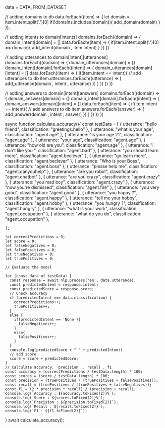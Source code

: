 data = DATA_FROM_DATASET 

// adding domains to db
data.forEach((item) => {
    let domain = item.intent.split('.')[0]
    if(!domains.includes(domain)){
        add_domain(domain)
    }
});

// adding intents to domain[intents]
domains.forEach((domain) => {
    domain_intent[domain] = []
    data.forEach((item) => {
        if(item.intent.split('.')[0] == domain){
            add_intent(domain , item.intent)
        }
    })
})

// adding utterances to domain[intent][utterances]
domains.forEach((domain) => {
    domain_utterances[domain] = {}
    domain_intent[domain].forEach((intent) => {
        domain_utterances[domain][intent] = []
        data.forEach((item) => {
            if(item.intent == intent){
                // add utterances to db
                item.utterances.forEach((utterance) => {
                    add_utterance(domain , intent , utterance)
                })
            }
        })
    })
})

// adding answers to domain[intent][answers]
domains.forEach((domain) => {
    domain_answers[domain] = {}
    domain_intent[domain].forEach((intent) => {
        domain_answers[domain][intent] = []
        data.forEach((item) => {
            if(item.intent == intent){
                // add answers to db
                item.answers.forEach((answer) => {
                    add_answer(domain , intent , answer)
                })
            }
        })
    })
})


async function calculate_accuracy(){
    const testData = [
      { utterance: "hello friend", classification: "greetings.hello" },
      { utterance: "what is your age", classification: "agent.age" },
      { utterance: "is your age 21", classification: "agent.age" },
      { utterance: "your age", classification: "agent.age" },
      { utterance: "how old are you", classification: "agent.age" },
      { utterance: "I don't like you ", classification: "agent.bad" },
      { utterance: "you should learn more", classification: "agent.beclever" },
      { utterance: "go learn more", classification: "agent.beclever" },
      { utterance: "Who is your Boss", classification: "agent.boss" },
      { utterance: "please help me", classification: "agent.canyouhelp" },
      { utterance: "are you robot", classification: "agent.chatbot" },
      { utterance: "are you crazy", classification: "agent.crazy" },
      { utterance: "you mad boy", classification: "agent.crazy" },
      { utterance: "now you're dismissed", classification: "agent.fire" },
      { utterance: "you very good", classification: "agent.good" },
      { utterance: "you happy ?", classification: "agent.happy" },
      { utterance: "tell me your hobby", classification: "agent.hobby" },
      { utterance: "you hungry ?", classification: "agent.hungry" },
      { utterance: "what is your work", classification: "agent.occupation" },
      { utterance: "what do you do", classification: "agent.occupation" },

    ];
    
    let correctPredictions = 0;
    let score = 0;
    let falseNegatives = 0;
    let falsePositives = 0;
    let trueNegatives = 0;
    let truePositives = 0;
    
    // Evaluate the model

    for (const data of testData) {
      const response = await nlp.process('en', data.utterance);
      const predictedIntent = response.intent;
      const predictedScore = response.score;
      // Check accuracy
      if (predictedIntent === data.classification) {
        correctPredictions++;
        truePositives++;
      }
      else {
        if(predictedIntent == 'None'){
          falseNegatives++;
        }
        else{
          falsePositives++;
        }
      }
      console.log(predictedScore + " " + predictedIntent)
      // add score 
      score = score + predictedScore;
    } 
    // Calculate accuracy,  precision  , recall , f1
    const accuracy = (correctPredictions / testData.length) * 100;
    const scores = (score / testData.length) * 100;
    const precision = (truePositives / (truePositives + falsePositives));
    const recall = (truePositives / (truePositives + falseNegatives));
    const f1 = (2 * precision * recall) / (precision + recall);
    console.log(`Accuracy : ${accuracy.toFixed(2)}%`);
    console.log(`Score : ${scores.toFixed(2)}%`);
    console.log(`Precision : ${precision.toFixed(2)}`); 
    console.log(`Recall : ${recall.toFixed(2)}`);
    console.log(`F1 : ${f1.toFixed(2)}`);
  }
 await calculate_accuracy();

